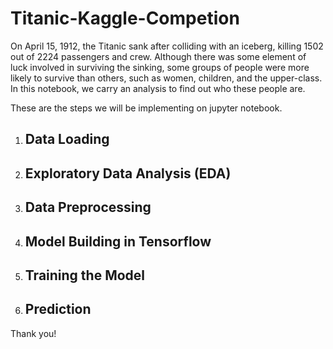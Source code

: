 # Titanic-Kaggle-Competion

On April 15, 1912, the Titanic sank after colliding with an iceberg, killing 1502 out of 2224 passengers and crew. Although there was some element of luck involved in surviving the sinking, some groups of people were more likely to survive than others, such as women, children, and the upper-class. In this notebook, we carry an analysis to find out who these people are.

These are the steps we will be implementing on jupyter notebook.

1. ## **Data Loading**
2. ## **Exploratory Data Analysis (EDA)**
3. ## **Data Preprocessing**
4. ## **Model Building in Tensorflow**
5. ## **Training the Model**
6. ## **Prediction**

Thank you!